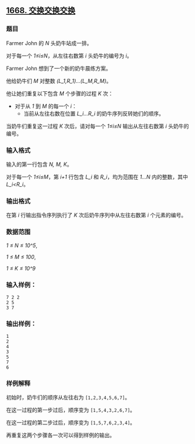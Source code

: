 ## [1668. 交换交换交换](https://www.acwing.com/problem/content/1670/)

### 题目

Farmer John 的 *N* 头奶牛站成一排。

对于每一个 *1≤i≤N*，从左往右数第 *i* 头奶牛的编号为 *i*。

Farmer John 想到了一个新的奶牛晨练方案。

他给奶牛们 *M* 对整数 *(L_1,R_1)…(L_M,R_M)*。

他让她们重复以下包含 *M* 个步骤的过程 *K* 次：

- 对于从 *1* 到 *M* 的每一个 *i*：
    - 当前从左往右数在位置 *L_i…R_i* 的奶牛序列反转她们的顺序。

当奶牛们重复这一过程 *K* 次后，请对每一个 *1≤i≤N* 输出从左往右数第 *i* 头奶牛的编号。

### 输入格式

输入的第一行包含 *N, M, K*。

对于每一个 *1≤i≤M*，第 *i+1* 行包含 *L_i* 和 *R_i*，均为范围在 *1…N* 内的整数，其中 *L_i<R_i*。

### 输出格式

在第 *i* 行输出指令序列执行了 *K* 次后奶牛序列中从左往右数第 *i* 个元素的编号。

### 数据范围

*1 ≤ N ≤ 10^5*,

*1 ≤ M ≤ 100*,

*1 ≤ K ≤ 10^9*

### 输入样例：

```
7 2 2
2 5
3 7
```

### 输出样例：

```
1
2
4
3
5
7
6
```

### 样例解释

初始时，奶牛们的顺序从左往右为 `[1,2,3,4,5,6,7]`。

在这一过程的第一步过后，顺序变为 `[1,5,4,3,2,6,7]`。

在这一过程的第二步过后，顺序变为 `[1,5,7,6,2,3,4]`。

再重复这两个步骤各一次可以得到样例的输出。
